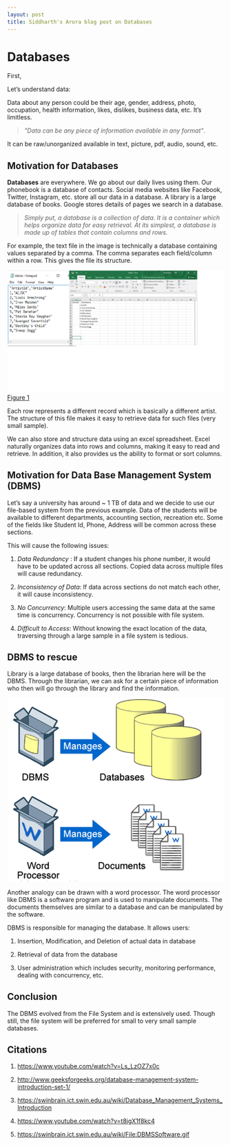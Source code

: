 ```yaml
---
layout: post
title: Siddharth's Arora blog post on Databases
---
```


# **Databases**

First,


Let’s understand data:


Data about any person could be their age, gender, address, photo, occupation, health information, likes, dislikes, business data, etc. It’s limitless.

> *"Data can be any piece of information available in any format"*.


It can be raw/unorganized available in text, picture, pdf, audio, sound, etc.


## **Motivation for Databases**

**Databases** are everywhere. We go about our daily lives using them. Our phonebook is a database of contacts. Social media websites like Facebook, Twitter, Instagram, etc. store all our data in a database. A library is a large database of books. Google stores details of pages we search in a database.

> *Simply put, a database is a collection of data. It is a container which helps organize data for easy retrieval. At its simplest, a database is made up of tables that contain columns and rows.*


For example, the text file in the image is technically a database containing values separated by a comma. The comma separates each field/column within a row. This gives the file its structure.

![](../_screenshots/CSVandExcel.png)
[Figure 1]()


Each row represents a different record which is basically a different artist. The structure of this file makes it easy to retrieve data for such files (very small sample).


We can also store and structure data using an excel spreadsheet. Excel naturally organizes data into rows and columns, making it easy to read and retrieve. In addition, it also provides us the ability to format or sort columns.

## **Motivation for Data Base Management System (DBMS)**

Let’s say a university has around ~ 1 TB of data and we decide to use our file-based system from the previous example. Data of the students will be available to different departments, accounting section, recreation etc. Some of the fields like Student Id, Phone, Address will be common across these sections.

 This will cause the following issues:

  1.	*Data Redundancy* : If a student changes his phone number, it would have to be updated across all sections. Copied data across multiple files will cause redundancy.


  2.	*Inconsistency of Data*: If data across sections do not match each other, it will cause inconsistency.

  3. *No Concurrency*:  Multiple users accessing the same data at the same time is concurrency. Concurrency is not possible with file system.

  4. *Difficult to Access*: Without knowing the exact location of the data, traversing through a large sample in a file system is tedious.

## **DBMS to rescue** ##

Library is a large database of books, then the librarian here will be the DBMS. Through the librarian, we can ask for a certain piece of information who then will go through the library and find the information.

![Figure 2](../_screenshots/DBMS.PNG)

Another analogy can be drawn with a word processor. The word processor like DBMS is a software program and is used to manipulate documents. The documents themselves are similar to a database and can be manipulated by the software.


DBMS is responsible for managing the database. It allows users:
1.	Insertion, Modification, and Deletion of actual data in database


2.	Retrieval of data from the database


3.	User administration which includes security, monitoring performance, dealing with concurrency, etc.

## **Conclusion** ##


The DBMS evolved from the File System and is extensively used. Though still, the file system will be preferred for small to very small sample databases.


## **Citations** ##

1. https://www.youtube.com/watch?v=Ls_LzOZ7x0c

2. http://www.geeksforgeeks.org/database-management-system-introduction-set-1/

3. https://swinbrain.ict.swin.edu.au/wiki/Database_Management_Systems_Introduction

4. https://www.youtube.com/watch?v=t8jgX1f8kc4

5. https://swinbrain.ict.swin.edu.au/wiki/File:DBMSSoftware.gif
